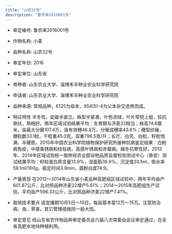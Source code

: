 ```yaml
---
title: "山农32号"
description: "鲁农审2016001号"
---
```

* 审定编号:  鲁农审2016001号

*  作物名称:  小麦

*  品种名称:  山农32号

*  审定年份:  2016

*  审定单位:  山东省

* 育种者:  山东农业大学、淄博禾丰种业农业科学研究院

*  申请者:  山东农业大学、淄博禾丰种业农业科学研究院

*  品种来源:  常规品种，6125为母本，954(5)-4为父本杂交选育而成。

*  特征特性
半冬性，幼苗半直立。株型半紧凑，叶色浓绿，叶片窄短上挺，较抗倒伏，熟相好。两年区域试验结果平均：生育期与济麦22相当；株高74.6厘米，亩最大分蘖107.4万，亩有效穗46.8万，分蘖成穗率43.6%；穗型纺锤，穗粒数33.1粒，千粒重45.0克，容重796.5克/升；长芒、白壳、白粒，籽粒饱满、半硬质。2015年中国农业科学院植物保护研究所接种抗病鉴定结果：白粉病免疫，中感条锈病和纹枯病，高感叶锈病和赤霉病。越冬抗寒性好。2013年、2014年区域试验统一取样经农业部谷物品质监督检验测试中心（泰安）测试结果平均：籽粒蛋白质含量13.9%，湿面筋35.9%，沉淀值33.1ml，吸水率59.1ml/100g，稳定时间3.9min，面粉白度74.9。

*  产量表现
在2012～2014年山东省小麦品种高肥组区域试验中，两年平均亩产601.87公斤，比对照品种济麦22增产5.61%；2014～2015年高肥组生产试验，平均亩产596.33公斤，比对照品种济麦22增产7.41%。

*  栽培技术要点
适宜播期10月5日～10日，每亩基本苗12万～15万。注意防治病、虫、草害。其它管理措施同一般大田。

*  审定意见
经山东省农作物品种审定委员会六届八次常委会会议审定通过，在全省高肥水地块种植利用。
